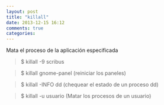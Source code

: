 ```yaml
---
layout: post
title: "killall"
date: 2013-12-15 16:12
comments: true
categories: 
---
```

Mata el proceso de la aplicación especificada

>$ killall -9 scribus

>$ killall gnome-panel (reiniciar los paneles)

>$ killall -INFO dd  (chequear el estado de un proceso dd)

>$ killall -u usuario (Matar los procesos de un	 usuario)


